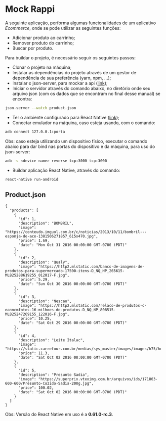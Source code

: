 # Mock Rappi

A seguinte aplicação, performa algumas funcionalidades de um aplicativo *Ecommerce*, onde se pode utilizar as seguintes funções:
- Adicionar produto ao carrinho;
- Remover produto do carrinho;
- Buscar por produto.

Para buildar o projeto, é necessário seguir os seguintes passos:
- Clonar o projeto na máquina;
- Instalar as dependências do projeto através de um gestor de dependência de sua preferência (yarn, npm, ...);
- Instalar o json-server, para mockar a api ([link](https://github.com/typicode/json-server));
- Iniciar o servidor através do comando abaixo, no diretório onde seu arquivo json (com os dados que se encontram no final desse manual) se encontra:
```sh
json-server --watch product.json
```
- Ter o ambiente configurado para React Native ([link](https://facebook.github.io/react-native/docs/getting-started));
- Conectar emulador na máquina, caso esteja usando, com o comando:
```sh
adb connect 127.0.0.1:porta
```
Obs: caso esteja utilizando um dispositivo físico, executar o comando abaixo para dar bind nas portas do dispositivo e da máquina, para uso do json-server:
```sh
adb -s <device name> reverse tcp:3000 tcp:3000
```
- Buildar aplicação React Native, através do comando:
```sh
react-native run-android
```

## Product.json
```
{
  "products": [
    {
      "id": 1,
      "description": "BOMBRIL",
      "image": "https://conteudo.imguol.com.br/c/noticias/2013/10/11/bombril---esponja-de-aco-1381506271857_615x470.jpg",
      "price": 1.69,
      "date": "Mon Oct 31 2016 00:00:00 GMT-0700 (PDT)"
    },
    {
      "id": 2,
      "description": "Qualy",
      "image": "https://http2.mlstatic.com/banco-de-imagens-de-produtos-para-supermercado-17500-itens-D_NQ_NP_265615-MLB25288619255_012017-F.jpg",
      "price": 5.29,
      "date": "Sun Oct 30 2016 00:00:00 GMT-0700 (PDT)"
    },
    {
      "id": 3,
      "description": "Nescau",
      "image": "https://http2.mlstatic.com/relaco-de-produtos-c-eanncmfotos-16-milhoes-de-produtos-D_NQ_NP_808515-MLB25247269155_122016-F.jpg",
      "price": 10.25,
      "date": "Sat Oct 29 2016 00:00:00 GMT-0700 (PDT)"
    },
    {
      "id": 4,
      "description": "Leite Italac",
      "image": "https://static.carrefour.com.br/medias/sys_master/images/images/h75/hcb/h00/h00/9688613912606.jpg",
      "price": 11.3,
      "date": "Sat Oct 02 2016 00:00:00 GMT-0700 (PDT)"
    },
    {
      "id": 5,
      "description": "Presunto Sadia",
      "image": "https://superprix.vteximg.com.br/arquivos/ids/171803-600-600/Presunto-Cozido-Sadia-200g.jpg",
      "price": 100.02,
      "date": "Sat Oct 02 2016 00:00:00 GMT-0700 (PDT)"
    }
  ]
}
```

Obs: Versão do React Native em uso é a  **0.61.0-rc.3**.


